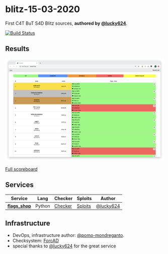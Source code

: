 # blitz-15-03-2020
First C4T BuT S4D Blitz sources, **authored by [@lucky624](https://github.com/lucky624)**.

[![Build Status](https://travis-ci.com/C4T-BuT-S4D/blitz-15-03-2020.svg?branch=master)](https://travis-ci.com/C4T-BuT-S4D/blitz-15-03-2020)

## Results

![Top](scoreboard/top.png)

[Full scoreboard](scoreboard/full.png)

## Services

| Service | Lang | Checker | Sploits | Author |
|--------|------|-------|---------|-------|
| **[flags_shop](services/flags_shop/)** | Python | [Checker](checkers/flags_shop/) | [Sploits](sploits/flags_shop/) | [@lucky624](https://github.com/lucky624) |


## Infrastructure

- DevOps, infrastructure author: [@pomo-mondreganto](https://github.com/pomo-mondreganto).
- Checksystem: [ForcAD](https://github.com/pomo-mondreganto/ForcAD)
- special thanks to [@lucky624](https://github.com/lucky624) for the great service
